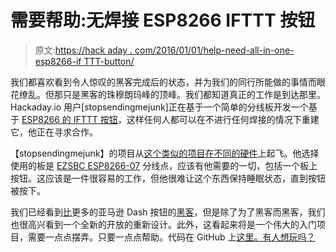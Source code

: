 # 需要帮助:无焊接 ESP8266 IFTTT 按钮

> 原文:[https://hack aday . com/2016/01/01/help-need-all-in-one-esp8266-if TTT-button/](https://hackaday.com/2016/01/01/help-needed-all-in-one-esp8266-ifttt-button/)

我们都喜欢看到令人惊叹的黑客完成后的状态，并为我们的同行所能做的事情而眼花缭乱。但那只是黑客的珠穆朗玛峰的顶峰。我们都知道真正的工作是到达那里。Hackaday.io 用户[stopsendingmejunk]正在基于一个简单的分线板开发一个基于 [ESP8266 的 IFTTT 按钮](https://hackaday.io/project/9000-all-in-one-esp8266-ifttt-button)，这样任何人都可以在不进行任何焊接的情况下重建它，他正在寻求合作。

【stopsendingmejunk】的项目从[这个类似的项目在不同的硬件](https://www.hackster.io/noelportugal/esp8266-ifttt-easy-button-888a87)上起飞。他选择使用的板是 [EZSBC ESP8266-07](http://www.ezsbc.com/index.php/products/wifi01.html#.VoSzbJMrK50) 分线点，应该有他需要的一切，包括一个板上按钮。这应该是一件很容易的工作，但他很难让这个东西保持睡眠状态，直到按钮被按下。

我们已经看到[比](http://hackaday.com/2015/08/10/hacking-the-amazon-dash-button-to-record-whatever-you-want/)更多的亚马逊 Dash 按钮的[黑客](http://hackaday.com/2015/09/09/press-amazon-dash-button-summon-uber/)，但是除了为了黑客而黑客，我们也很高兴看到一个全新的开放的重新设计。此外，这看起来将是一个伟大的入门项目，需要一点点摆弄。只要一点点帮助。代码在 GitHub 上[这里。有人想玩吗？](https://github.com/sam1am/IFTTTButton)